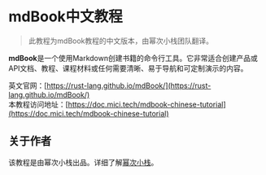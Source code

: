 # mdBook中文教程

>此教程为mdBook教程的中文版本，由幂次小栈团队翻译。

**mdBook**是一个使用Markdown创建书籍的命令行工具。它非常适合创建产品或API文档、教程、课程材料或任何需要清晰、易于导航和可定制演示的内容。

英文官网：[https://rust-lang.github.io/mdBook/](https://rust-lang.github.io/mdBook/)  
本教程访问地址：[https://doc.mici.tech/mdbook-chinese-tutorial](https://doc.mici.tech/mdbook-chinese-tutorial)


## 关于作者
该教程是由幂次小栈出品。详细了解[幂次小栈](https://doc.mici.tech)。